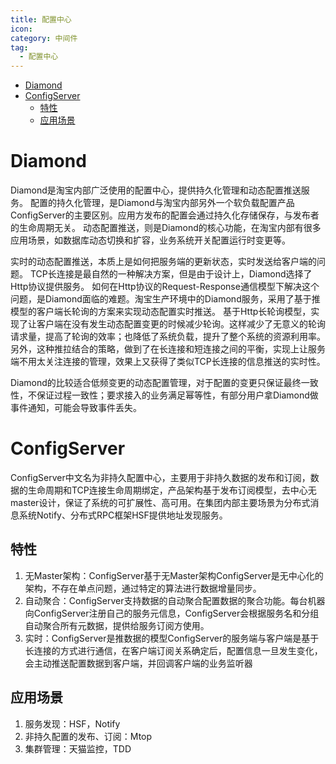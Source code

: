 ```yaml
---
title: 配置中心
icon:
category: 中间件
tag:
  - 配置中心
---
```


<!-- GFM-TOC -->
* [Diamond](#diamond)
* [ConfigServer](#configserver)
  * [特性](#特性)
  * [应用场景](#应用场景)
<!-- GFM-TOC -->

# Diamond

Diamond是淘宝内部广泛使用的配置中心，提供持久化管理和动态配置推送服务。 配置的持久化管理，是Diamond与淘宝内部另外一个软负载配置产品ConfigServer的主要区别。应用方发布的配置会通过持久化存储保存，与发布者的生命周期无关。 动态配置推送，则是Diamond的核心功能，在淘宝内部有很多应用场景，如数据库动态切换和扩容，业务系统开关配置运行时变更等。

实时的动态配置推送，本质上是如何把服务端的更新状态，实时发送给客户端的问题。 TCP长连接是最自然的一种解决方案，但是由于设计上，Diamond选择了Http协议提供服务。 如何在Http协议的Request-Response通信模型下解决这个问题，是Diamond面临的难题。淘宝生产环境中的Diamond服务，采用了基于推模型的客户端长轮询的方案来实现动态配置实时推送。 基于Http长轮询模型，实现了让客户端在没有发生动态配置变更的时候减少轮询。这样减少了无意义的轮询请求量，提高了轮询的效率；也降低了系统负载，提升了整个系统的资源利用率。 另外，这种推拉结合的策略，做到了在长连接和短连接之间的平衡，实现上让服务端不用太关注连接的管理，效果上又获得了类似TCP长连接的信息推送的实时性。

Diamond的比较适合低频变更的动态配置管理，对于配置的变更只保证最终一致性，不保证过程一致性；要求接入的业务满足幂等性，有部分用户拿Diamond做事件通知，可能会导致事件丢失。

# ConfigServer

ConfigServer中文名为非持久配置中心，主要用于非持久数据的发布和订阅，数据的生命周期和TCP连接生命周期绑定，产品架构基于发布订阅模型，去中心无master设计，保证了系统的可扩展性、高可用。在集团内部主要场景为分布式消息系统Notify、分布式RPC框架HSF提供地址发现服务。

## 特性

1. 无Master架构：ConfigServer基于无Master架构ConfigServer是无中心化的架构，不存在单点问题，通过特定的算法进行数据增量同步。
2. 自动聚合：ConfigServer支持数据的自动聚合配置数据的聚合功能。每台机器向ConfigServer注册自己的服务元信息，ConfigServer会根据服务名和分组自动聚合所有元数据，提供给服务订阅方使用。
3. 实时：ConfigServer是推数据的模型ConfigServer的服务端与客户端是基于长连接的方式进行通信，在客户端订阅关系确定后，配置信息一旦发生变化，会主动推送配置数据到客户端，并回调客户端的业务监听器

## 应用场景
1. 服务发现：HSF，Notify
2. 非持久配置的发布、订阅：Mtop
3. 集群管理：天猫监控，TDD